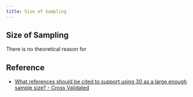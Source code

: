 ```yaml
---
title: Size of Sampling
---
```


## Size of Sampling
There is no theoretical reason for


## Reference
* [What references should be cited to support using 30 as a large enough sample size? \- Cross Validated](https://stats.stackexchange.com/questions/2541/what-references-should-be-cited-to-support-using-30-as-a-large-enough-sample-siz)
